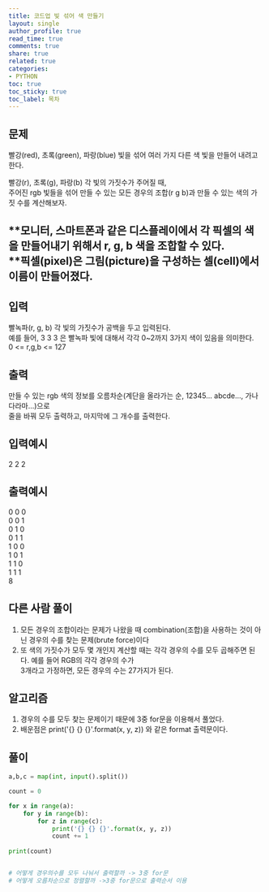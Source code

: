 ```yaml
---
title: 코드업 빛 섞어 색 만들기
layout: single
author_profile: true
read_time: true
comments: true
share: true
related: true
categories:
- PYTHON
toc: true
toc_sticky: true
toc_label: 목차
---
```


## 문제 
빨강(red), 초록(green), 파랑(blue) 빛을 섞어 여러 가지 다른 색 빛을 만들어 내려고 한다.<br>

빨강(r), 초록(g), 파랑(b) 각 빛의 가짓수가 주어질 때,<br>
주어진 rgb 빛들을 섞어 만들 수 있는 모든 경우의 조합(r g b)과 만들 수 있는 색의 가짓 수를 계산해보자.<br>

**모니터, 스마트폰과 같은 디스플레이에서 각 픽셀의 색을 만들어내기 위해서 r, g, b 색을 조합할 수 있다.<br>
**픽셀(pixel)은 그림(picture)을 구성하는 셀(cell)에서 이름이 만들어졌다.<br>
------

## 입력
빨녹파(r, g, b) 각 빛의 가짓수가 공백을 두고 입력된다.<br>
예를 들어, 3 3 3 은 빨녹파 빛에 대해서 각각 0~2까지 3가지 색이 있음을 의미한다.<br>
0 <= r,g,b <= 127<br>

## 출력
만들 수 있는 rgb 색의 정보를 오름차순(계단을 올라가는 순, 12345... abcde..., 가나다라마...)으로<br>
줄을 바꿔 모두 출력하고, 마지막에 그 개수를 출력한다.<br>

## 입력예시
2 2 2<br>

## 출력예시
0 0 0<br>
0 0 1<br>
0 1 0<br>
0 1 1<br>
1 0 0<br>
1 0 1<br>
1 1 0<br>
1 1 1<br>
8<br>

## 다른 사람 풀이
1. 모든 경우의 조합이라는 문제가 나왔을 때 combination(조합)을 사용하는 것이 아닌 경우의 수를 찾는 문제(brute force)이다 <br>
2. 또 색의 가짓수가 모두 몇 개인지 계산할 때는 각각 경우의 수를 모두 곱해주면 된다. 예를 들어 RGB의 각각 경우의 수가 <br>3개라고 가정하면, 모든 경우의 수는 27가지가 된다. <br>

## 알고리즘
1. 경우의 수를 모두 찾는 문제이기 때문에 3중 for문을 이용해서 풀었다. <br>
2. 배운점은 print('{} {} {}'.format(x, y, z)) 와 같은 format 출력문이다.  <br>

## 풀이
```python
a,b,c = map(int, input().split())

count = 0 

for x in range(a):
    for y in range(b):
        for z in range(c):
            print('{} {} {}'.format(x, y, z))
            count += 1
 
print(count)


# 어떻게 경우의수를 모두 나눠서 출력할까 -> 3중 for문
# 어떻게 오름차순으로 정렬할까 ->3중 for문으로 출력순서 이용 

```
